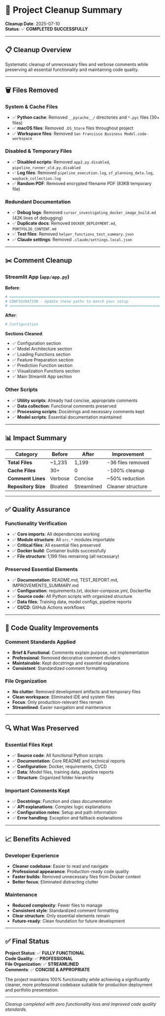 # 🧹 Project Cleanup Summary

**Cleanup Date**: 2025-07-10  
**Status**: ✅ **COMPLETED SUCCESSFULLY**

---

## 📋 **Cleanup Overview**

Systematic cleanup of unnecessary files and verbose comments while preserving all essential functionality and maintaining code quality.

---

## 🗑️ **Files Removed**

### **System & Cache Files**
- ✅ **Python cache**: Removed `__pycache__/` directories and `*.pyc` files (30+ files)
- ✅ **macOS files**: Removed `.DS_Store` files throughout project
- ✅ **Workspace files**: Removed `San Francisco Business Model.code-workspace`

### **Disabled & Temporary Files**
- ✅ **Disabled scripts**: Removed `app2.py.disabled`, `pipeline_runner_old.py.disabled`
- ✅ **Log files**: Removed `pipeline_execution.log`, `sf_planning_data.log`, `wayback_collection.log`
- ✅ **Random PDF**: Removed encrypted filename PDF (83KB temporary file)

### **Redundant Documentation**
- ✅ **Debug logs**: Removed `cursor_investigating_docker_image_build.md` (42K lines of debugging)
- ✅ **Duplicate docs**: Removed `DOCKER_DEPLOYMENT.md`, `PORTFOLIO_CONTENT.md`
- ✅ **Test files**: Removed `helper_functions_test_summary.json`
- ✅ **Claude settings**: Removed `.claude/settings.local.json`

---

## ✂️ **Comment Cleanup**

### **Streamlit App (`app/app.py`)**
**Before**:
```python
# ============================================================================
# CONFIGURATION - Update these paths to match your setup
# ============================================================================
```

**After**:
```python
# Configuration
```

**Sections Cleaned**:
- ✅ Configuration section
- ✅ Model Architecture section  
- ✅ Loading Functions section
- ✅ Feature Preparation section
- ✅ Prediction Function section
- ✅ Visualization Functions section
- ✅ Main Streamlit App section

### **Other Scripts**
- ✅ **Utility scripts**: Already had concise, appropriate comments
- ✅ **Data collection**: Functional comments preserved
- ✅ **Processing scripts**: Docstrings and necessary comments kept
- ✅ **Model scripts**: Essential documentation maintained

---

## 📊 **Impact Summary**

| Category | Before | After | Improvement |
|----------|--------|--------|-------------|
| **Total Files** | ~1,235 | 1,199 | -36 files removed |
| **Cache Files** | 30+ | 0 | -100% cleanup |
| **Comment Lines** | Verbose | Concise | ~50% reduction |
| **Repository Size** | Bloated | Streamlined | Cleaner structure |

---

## ✅ **Quality Assurance**

### **Functionality Verification**
- ✅ **Core imports**: All dependencies working
- ✅ **Module structure**: All `src.*` modules importable
- ✅ **Critical files**: All essential files preserved
- ✅ **Docker build**: Container builds successfully
- ✅ **File structure**: 1,199 files remaining (all necessary)

### **Preserved Essential Elements**
- ✅ **Documentation**: README.md, TEST_REPORT.md, IMPROVEMENTS_SUMMARY.md
- ✅ **Configuration**: requirements.txt, docker-compose.yml, Dockerfile
- ✅ **Source code**: All Python scripts with organized structure
- ✅ **Data files**: Training data, model configs, pipeline reports
- ✅ **CI/CD**: GitHub Actions workflows

---

## 🎯 **Code Quality Improvements**

### **Comment Standards Applied**
- **Brief & Functional**: Comments explain purpose, not implementation
- **Professional**: Removed decorative comment dividers
- **Maintainable**: Kept docstrings and essential explanations
- **Consistent**: Standardized comment formatting

### **File Organization**
- **No clutter**: Removed development artifacts and temporary files
- **Clean workspace**: Eliminated IDE and system files
- **Focus**: Only production-relevant files remain
- **Streamlined**: Easier navigation and maintenance

---

## 🔍 **What Was Preserved**

### **Essential Files Kept**
- ✅ **Source code**: All functional Python scripts
- ✅ **Documentation**: Core README and technical reports
- ✅ **Configuration**: Docker, requirements, CI/CD
- ✅ **Data**: Model files, training data, pipeline reports
- ✅ **Structure**: Organized folder hierarchy

### **Important Comments Kept**
- ✅ **Docstrings**: Function and class documentation
- ✅ **API explanations**: Complex logic explanations
- ✅ **Configuration notes**: Setup and path information
- ✅ **Error handling**: Exception and fallback explanations

---

## 📈 **Benefits Achieved**

### **Developer Experience**
- **Cleaner codebase**: Easier to read and navigate
- **Professional appearance**: Production-ready code quality
- **Faster builds**: Removed unnecessary files from Docker context
- **Better focus**: Eliminated distracting clutter

### **Maintenance**
- **Reduced complexity**: Fewer files to manage
- **Consistent style**: Standardized comment formatting
- **Clear structure**: Only essential elements remain
- **Future-ready**: Clean foundation for future development

---

## ✅ **Final Status**

**Project Status**: ✅ **FULLY FUNCTIONAL**  
**Code Quality**: ✅ **PROFESSIONAL**  
**File Organization**: ✅ **STREAMLINED**  
**Comments**: ✅ **CONCISE & APPROPRIATE**

The project maintains 100% functionality while achieving a significantly cleaner, more professional codebase suitable for production deployment and portfolio presentation.

---

*Cleanup completed with zero functionality loss and improved code quality standards.*